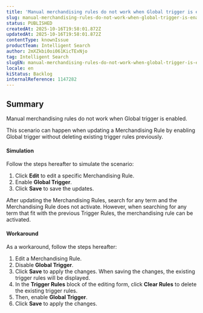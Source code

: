 ```yaml
---
title: 'Manual merchandising rules do not work when Global trigger is enabled'
slug: manual-merchandising-rules-do-not-work-when-global-trigger-is-enabled
status: PUBLISHED
createdAt: 2025-10-16T19:58:01.872Z
updatedAt: 2025-10-16T19:58:01.872Z
contentType: knownIssue
productTeam: Intelligent Search
author: 2mXZkbi0oi061KicTExNjo
tag: Intelligent Search
slugEN: manual-merchandising-rules-do-not-work-when-global-trigger-is-enabled
locale: en
kiStatus: Backlog
internalReference: 1147282
---
```


## Summary


Manual merchandising rules do not work when Global trigger is enabled.

This scenario can happen when updating a Merchandising Rule by enabling Global trigger without deleting existing trigger rules previously.


#### Simulation


Follow the steps hereafter to simulate the scenario:

1. Click **Edit** to edit a specific Merchandising Rule.
2. Enable **Global Trigger**.
3. Click **Save** to save the updates.

After updating the Merchandising Rules, search for any term and the Merchandising Rule does not activate. However, when searching for any term that fit with the previous Trigger Rules, the merchandising rule can be activated.


#### Workaround


As a workaround, follow the steps hereafter:

1. Edit a Merchandising Rule.
2. Disable **Global Trigger**.
3. Click **Save** to apply the changes. When saving the changes, the existing trigger rules will be displayed.
4. In the **Trigger Rules** block of the editing form, click **Clear Rules** to delete the existing trigger rules.
5. Then, enable **Global Trigger**.
6. Click **Save** to apply the changes.


